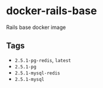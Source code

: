 # docker-rails-base
Rails base docker image

## Tags
- `2.5.1-pg-redis`, `latest`
- `2.5.1-pg`
- `2.5.1-mysql-redis`
- `2.5.1-mysql`
